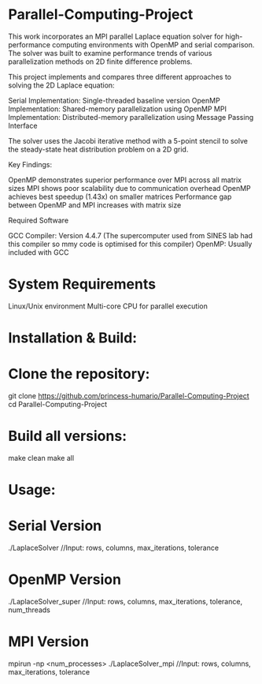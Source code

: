 # Parallel-Computing-Project
This work incorporates an MPI parallel Laplace equation solver for high-performance computing environments with OpenMP and serial comparison. The solver was built to examine performance trends of various parallelization methods on 2D finite difference problems.

This project implements and compares three different approaches to solving the 2D Laplace equation:

Serial Implementation: Single-threaded baseline version
OpenMP Implementation: Shared-memory parallelization using OpenMP
MPI Implementation: Distributed-memory parallelization using Message Passing Interface

The solver uses the Jacobi iterative method with a 5-point stencil to solve the steady-state heat distribution problem on a 2D grid.

Key Findings:

OpenMP demonstrates superior performance over MPI across all matrix sizes
MPI shows poor scalability due to communication overhead
OpenMP achieves best speedup (1.43x) on smaller matrices
Performance gap between OpenMP and MPI increases with matrix size

Required Software

GCC Compiler: Version 4.4.7 (The supercomputer used from SINES lab had this compiler so mmy code is optimised for this compiler)
OpenMP: Usually included with GCC

# System Requirements

Linux/Unix environment
Multi-core CPU for parallel execution

# Installation & Build:

# Clone the repository:
git clone https://github.com/princess-humario/Parallel-Computing-Project
cd Parallel-Computing-Project

# Build all versions:
make clean
make all

# Usage:
# Serial Version
./LaplaceSolver
//Input: rows, columns, max_iterations, tolerance
# OpenMP Version
./LaplaceSolver_super
//Input: rows, columns, max_iterations, tolerance, num_threads
# MPI Version
mpirun -np <num_processes> ./LaplaceSolver_mpi
//Input: rows, columns, max_iterations, tolerance
